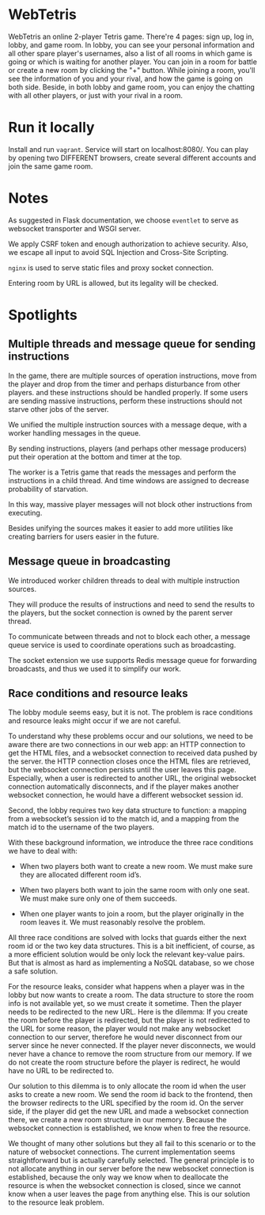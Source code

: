 # WebTetris
WebTetris an online 2-player Tetris game. There're 4 pages: sign up, log in, lobby, and game room. In lobby, you can see your personal information and all other spare player's usernames, also a list of all rooms in which game is going or which is waiting for another player. You can join in a room for battle or create a new room by clicking the "+" button. While joining a room, you'll see the information of you and your rival, and how the game is going on both side. Beside, in both lobby and game room, you can enjoy the chatting with all other players, or just with your rival in a room. 


# Run it locally

Install and run `vagrant`. Service will start on localhost:8080/. You can play by opening two DIFFERENT browsers, create several different accounts and join the same game room.

# Notes

As suggested in Flask documentation, we choose `eventlet` to serve as websocket transporter and WSGI server.

We apply CSRF token and enough authorization to achieve security. Also, we escape all input to avoid SQL Injection and Cross-Site Scripting. 

`nginx` is used to serve static files and proxy socket connection.

Entering room by URL is allowed, but its legality will be checked.

# Spotlights
## Multiple threads and message queue for sending instructions

In the game, there are multiple sources of operation instructions, move from the player and drop from the timer and perhaps disturbance from other players. and these instructions should be handled properly. If some users are sending massive instructions, perform these instructions should not starve other jobs of the server.
    
We unified the multiple instruction sources with a message deque, with a worker handling messages in the queue.
    
By sending instructions, players (and perhaps other message producers) put their operation at the bottom and timer at the top.
    
The worker is a Tetris game that reads the messages and perform the instructions in a child thread. And time windows are assigned to decrease probability of starvation.
    
In this way, massive player messages will not block other instructions from executing.
    
Besides unifying the sources makes it easier to add more utilities like creating barriers for users easier in the future.

## Message queue in broadcasting

We introduced worker children threads to deal with multiple instruction sources.
    
They will produce the results of instructions and need to send the results to the players, but the socket connection is owned by the parent server thread.
    
To communicate between threads and not to block each other, a message queue service is used to coordinate operations such as broadcasting.

The socket extension we use supports Redis message queue for forwarding broadcasts, and thus we used it to simplify our work.

## Race conditions and resource leaks

The lobby module seems easy, but it is not. The problem is race conditions and resource leaks might occur if we are not careful.
    
To understand why these problems occur and our solutions, we need to be aware there are two connections in our web app: an HTTP connection to get the HTML files, and a websocket connection to received data pushed by the server. the HTTP connection closes once the HTML files are retrieved, but the websocket connection persists until the user leaves this page. Especially, when a user is redirected to another URL, the original websocket connection automatically disconnects, and if the player makes another websocket connection, he would have a different websocket session id.
    
Second, the lobby requires two key data structure to function: a mapping from a websocket’s session id to the match id, and a mapping from the match id to the username of the two players.
    
With these background information, we introduce the three race conditions we have to deal with:
    
- When two players both want to create a new room. We must make sure they are allocated different room id’s.
    
- When two players both want to join the same room with only one seat. We must make sure only one of them succeeds.
    
- When one player wants to join a room, but the player originally in the room leaves it. We must reasonably resolve the problem.  
    
All three race conditions are solved with locks that guards either the next room id or the two key data structures. This is a bit inefficient, of course, as a more efficient solution would be only lock the relevant key-value pairs. But that is almost as hard as implementing a NoSQL database, so we chose a safe solution.

For the resource leaks, consider what happens when a player was in the lobby but now wants to create a room. The data structure to store the room info is not available yet, so we must create it sometime. Then the player needs to be redirected to the new URL. Here is the dilemma: If you create the room before the player is redirected, but the player is not redirected to the URL for some reason, the player would not make any websocket connection to our server, therefore he would never disconnect from our server since he never connected. If the player never disconnects, we would never have a chance to remove the room structure from our memory. If we do not create the room structure before the player is redirect, he would have no URL to be redirected to.

Our solution to this dilemma is to only allocate the room id when the user asks to create a new room. We send the room id back to the frontend, then the browser redirects to the URL specified by the room id. On the server side, if the player did get the new URL and made a websocket connection there, we create a new room structure in our memory. Because the websocket connection is established, we know when to free the resource.

We thought of many other solutions but they all fail to this scenario or to the nature of websocket connections. The current implementation seems straightforward but is actually carefully selected. The general principle is to not allocate anything in our server before the new websocket connection is established, because the only way we know when to deallocate the resource is when the websocket connection is closed, since we cannot know when a user leaves the page from anything else. This is our solution to the resource leak problem.
